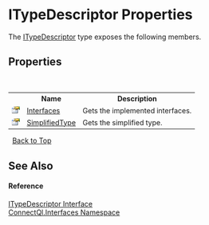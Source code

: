 # ITypeDescriptor Properties
 

The <a href="T_ConnectQl_Interfaces_ITypeDescriptor">ITypeDescriptor</a> type exposes the following members.


## Properties
&nbsp;<table><tr><th></th><th>Name</th><th>Description</th></tr><tr><td>![Public property](media/pubproperty.gif "Public property")</td><td><a href="P_ConnectQl_Interfaces_ITypeDescriptor_Interfaces">Interfaces</a></td><td>
Gets the implemented interfaces.</td></tr><tr><td>![Public property](media/pubproperty.gif "Public property")</td><td><a href="P_ConnectQl_Interfaces_ITypeDescriptor_SimplifiedType">SimplifiedType</a></td><td>
Gets the simplified type.</td></tr></table>&nbsp;
<a href="#itypedescriptor-properties">Back to Top</a>

## See Also


#### Reference
<a href="T_ConnectQl_Interfaces_ITypeDescriptor">ITypeDescriptor Interface</a><br /><a href="N_ConnectQl_Interfaces">ConnectQl.Interfaces Namespace</a><br />